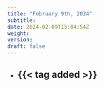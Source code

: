 ```yaml
---
title: "February 9th, 2024"
subtitle:
date: 2024-02-09T15:04:54Z
weight:
version:
draft: false
---
```


- {{< tag added >}}
    - 
